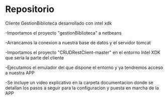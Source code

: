 # Repositorio
Cliente GestionBiblioteca desarrollado con intel xdk

-Importamos el proyecto "gestionBiblioteca" a netbeans

-Arrancamos la conexion a nuestra base de datos y el servidor tomcat

-Importamos el proyecto "CRUDRestClient-master" en el entorno Intel XDK que sería la parte del cliente

-Ejecutamos el emulador del que dispone el entorno y ya tendremos acceso a nuestra APP

-Se incluye un video explicativo en la carpeta documentacion donde se detallan los pasos a seguir para la configuracion y puesta en marcha de la APP
